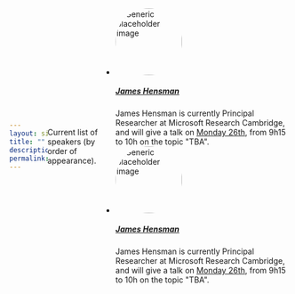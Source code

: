 ```yaml
---
layout: single
title: ""
description: "LIKE23's speakers"
permalink: /speakers2/
---
```

<style type="text/css">
body{
height: 100vh;
display: flex;
justify-content: center;
align-items: center; }
img{
width: 120px;
clip-path: circle(); }
</style>

Current list of speakers (by order of appearance).

<ul class="list-unstyled">
  <li class="media">
       <img class="align-self-start mr-3" src="https://scholar.googleusercontent.com/citations?view_op=medium_photo&user=l8dX3ssAAAAJ&citpid=6" alt="Generic placeholder image">
       <div class="media-body">
            <h5 class="mt-0 mb-1"><a href="https://scholar.google.com/citations?user=l8dX3ssAAAAJ&hl=en" target="_blank">James Hensman</a></h5>
            James Hensman is currently Principal Researcher at Microsoft Research Cambridge, and will give a talk on <a href="/program/#monday-26th-june-2023" target="_blank">Monday 26th</a>, from 9h15 to 10h on the topic "TBA".
        </div>
    </li>
        <li class="media">
       <img class="align-self-start mr-3" src="https://scholar.googleusercontent.com/citations?view_op=medium_photo&user=l8dX3ssAAAAJ&citpid=6" alt="Generic placeholder image">
       <div class="media-body">
            <h5 class="mt-0 mb-1"><a href="https://scholar.google.com/citations?user=l8dX3ssAAAAJ&hl=en" target="_blank">James Hensman</a></h5>
            James Hensman is currently Principal Researcher at Microsoft Research Cambridge, and will give a talk on <a href="/program/#monday-26th-june-2023" target="_blank">Monday 26th</a>, from 9h15 to 10h on the topic "TBA".
        </div>
    </li>
</ul>
 
 

